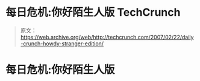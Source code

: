 # 每日危机:你好陌生人版 TechCrunch

> 原文：<https://web.archive.org/web/http://techcrunch.com/2007/02/22/daily-crunch-howdy-stranger-edition/>

# 每日危机:你好陌生人版